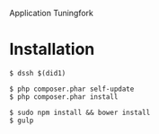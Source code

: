 Application Tuningfork

# Installation

```
$ dssh $(did1)

$ php composer.phar self-update
$ php composer.phar install
```

```
$ sudo npm install && bower install
$ gulp
```

